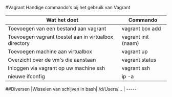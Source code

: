 #Vagrant
Handige commando's bij het gebruik van Vagrant
 
Wat het doet| Commando
 ----------| -------
 Toevoegen van een bestand aan vagrant| vagrant box add
 Toevoegen vagrant toestel aan in virtualbox directory| vagrant init (naam)
 Toevoegen machine aan virtualbox | vagrant up
 Overzicht over de vm's die aanstaan | vagrant status
 Inloggen via vagrant op uw machine ssh | vagrant ssh
 nieuwe ifconfig | ip -a


##Diversen
 <Opgelet : Bij het installeren zijn we erop gebotst dat je echt in de folder moet zitten om succes te hebben. Screenshot hiervan zal nog worden toegevoegd>
 |Wisselen van schijven in bash| /d/Users/... | -----
 
